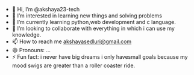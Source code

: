 - 👋 Hi, I’m @akshaya23-tech
- 👀 I’m interested in learning new things and solving problems
- 🌱 I’m currently learning python,web development and c language.
- 💞️ I’m looking to collaborate with everything in which i can use my knowledge.
- 📫 How to reach me akshayasedluri@gmail.com
- 😄 Pronouns: ...
- ⚡ Fun fact: i never have big dreams i only havesmall goals because my mood swigs are greater than a roller coaster ride.

<!---
akshaya23-tech/akshaya23-tech is a ✨ special ✨ repository because its `README.md` (this file) appears on your GitHub profile.
You can click the Preview link to take a look at your changes.
--->
